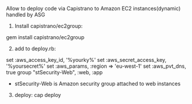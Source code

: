 Allow to deploy code via Capistrano to Amazon EC2 instances(dynamic) handled by ASG

1. Install capistrano/ec2group:

gem install capistrano/ec2group

2. add to deploy.rb:

set :aws_access_key_id, '%yourky%'
set :aws_secret_access_key, '%yoursecret%'
set :aws_params, :region => 'eu-west-1'
set :aws_pvt_dns, true
group "stSecurity-Web", :web, :app


* stSecurity-Web is Amazon security group attached to web instances

3. deploy:
cap deploy
